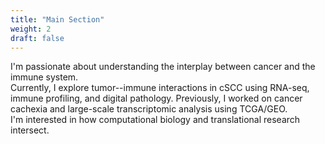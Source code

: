 ```yaml
---
title: "Main Section"
weight: 2
draft: false
---
```


I'm passionate about understanding the interplay between cancer and the immune system.  
Currently, I explore tumor--immune interactions in cSCC using RNA-seq, immune profiling, and digital pathology. Previously, I worked on cancer cachexia and large-scale transcriptomic analysis using TCGA/GEO.  
I'm interested in how computational biology and translational research intersect.
